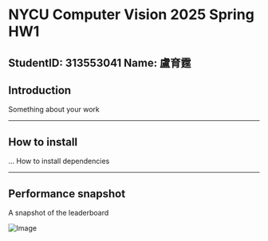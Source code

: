 # NYCU Computer Vision 2025 Spring HW1

**StudentID:** 313553041
**Name:** 盧育霆
---

## Introduction
Something about your work

---

## How to install
... How to install dependencies

---

## Performance snapshot
A snapshot of the leaderboard


![Image](https://github.com/user-attachments/assets/dce88b29-aeec-482e-8c92-a0b5d36ff761)
